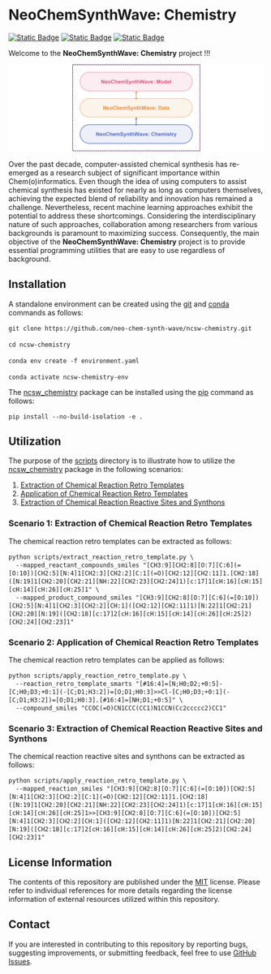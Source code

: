 # NeoChemSynthWave: Chemistry
[![Static Badge](https://img.shields.io/badge/ncsw__chemistry-2025.4.1-%23556DC8?logo=github&style=flat)](https://github.com/neo-chem-synth-wave/ncsw-data/releases/tag/2025.4.1)
[![Static Badge](https://img.shields.io/badge/Institute%20of%20Science%20Tokyo-%231C3177?style=flat)](https://www.isct.ac.jp)
[![Static Badge](https://img.shields.io/badge/Elix%2C%20Inc.-%235EB6B3?style=flat)](https://www.elix-inc.com)

Welcome to the **NeoChemSynthWave: Chemistry** project !!!

![ncsw_chemistry.png](figures/ncsw_chemistry.png)

Over the past decade, computer-assisted chemical synthesis has re-emerged as a research subject of significant
importance within Chem(o)informatics. Even though the idea of using computers to assist chemical synthesis has existed
for nearly as long as computers themselves, achieving the expected blend of reliability and innovation has remained a
challenge. Nevertheless, recent machine learning approaches exhibit the potential to address these shortcomings.
Considering the interdisciplinary nature of such approaches, collaboration among researchers from various backgrounds is
paramount to maximizing success. Consequently, the main objective of the **NeoChemSynthWave: Chemistry** project is to
provide essential programming utilities that are easy to use regardless of background.


## Installation
A standalone environment can be created using the [git](https://git-scm.com) and [conda](https://conda.io) commands as
follows:

```shell
git clone https://github.com/neo-chem-synth-wave/ncsw-chemistry.git

cd ncsw-chemistry

conda env create -f environment.yaml

conda activate ncsw-chemistry-env
```

The [ncsw_chemistry](/ncsw_chemistry) package can be installed using the [pip](https://pip.pypa.io) command as follows:

```shell
pip install --no-build-isolation -e .
```


## Utilization
The purpose of the [scripts](/scripts) directory is to illustrate how to utilize the [ncsw_chemistry](/ncsw_chemistry)
package in the following scenarios:

1. [Extraction of Chemical Reaction Retro Templates]()
2. [Application of Chemical Reaction Retro Templates]()
3. [Extraction of Chemical Reaction Reactive Sites and Synthons]()


### Scenario 1: Extraction of Chemical Reaction Retro Templates
The chemical reaction retro templates can be extracted as follows:

```shell
python scripts/extract_reaction_retro_template.py \
  --mapped_reactant_compounds_smiles "[CH3:9][CH2:8][O:7][C:6](=[O:10])[CH2:5][N:4]1[CH2:3][CH2:2][C:1](=O)[CH2:12][CH2:11]1.[CH2:18]([N:19]1[CH2:20][CH2:21][NH:22][CH2:23][CH2:24]1)[c:17]1[cH:16][cH:15][cH:14][cH:26][cH:25]1" \
  --mapped_product_compound_smiles "[CH3:9][CH2:8][O:7][C:6](=[O:10])[CH2:5][N:4]1[CH2:3][CH2:2][CH:1]([CH2:12][CH2:11]1)[N:22]1[CH2:21][CH2:20][N:19]([CH2:18][c:17]2[cH:16][cH:15][cH:14][cH:26][cH:25]2)[CH2:24][CH2:23]1"
```


### Scenario 2: Application of Chemical Reaction Retro Templates
The chemical reaction retro templates can be applied as follows:

```shell
python scripts/apply_reaction_retro_template.py \
  --reaction_retro_template_smarts "[#16:4]=[N;H0;D2;+0:5]-[C;H0;D3;+0:1](-[C;D1;H3:2])=[O;D1;H0:3]>>Cl-[C;H0;D3;+0:1](-[C;D1;H3:2])=[O;D1;H0:3].[#16:4]=[NH;D1;+0:5]" \
  --compound_smiles "CCOC(=O)CN1CCC(CC1)N1CCN(Cc2ccccc2)CC1"
```


### Scenario 3: Extraction of Chemical Reaction Reactive Sites and Synthons
The chemical reaction reactive sites and synthons can be extracted as follows:

```shell
python scripts/apply_reaction_retro_template.py \
  --mapped_reaction_smiles "[CH3:9][CH2:8][O:7][C:6](=[O:10])[CH2:5][N:4]1[CH2:3][CH2:2][C:1](=O)[CH2:12][CH2:11]1.[CH2:18]([N:19]1[CH2:20][CH2:21][NH:22][CH2:23][CH2:24]1)[c:17]1[cH:16][cH:15][cH:14][cH:26][cH:25]1>>[CH3:9][CH2:8][O:7][C:6](=[O:10])[CH2:5][N:4]1[CH2:3][CH2:2][CH:1]([CH2:12][CH2:11]1)[N:22]1[CH2:21][CH2:20][N:19]([CH2:18][c:17]2[cH:16][cH:15][cH:14][cH:26][cH:25]2)[CH2:24][CH2:23]1"
```


## License Information
The contents of this repository are published under the [MIT](/LICENSE) license. Please refer to individual references
for more details regarding the license information of external resources utilized within this repository.


## Contact
If you are interested in contributing to this repository by reporting bugs, suggesting improvements, or submitting
feedback, feel free to use [GitHub Issues](https://github.com/neo-chem-synth-wave/ncsw-chemistry/issues).
